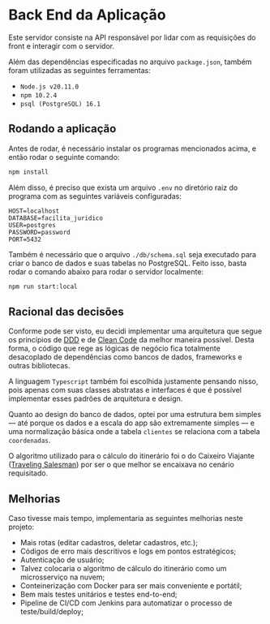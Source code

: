 # Back End da Aplicação

Este servidor consiste na API responsável por lidar com as requisições do front e interagir com o servidor.

Além das dependências especificadas no arquivo `package.json`, também foram utilizadas as seguintes ferramentas:

- `Node.js v20.11.0`
- `npm 10.2.4`
- `psql (PostgreSQL) 16.1`

## Rodando a aplicação

Antes de rodar, é necessário instalar os programas mencionados acima, e então rodar o seguinte comando:

```bash
npm install
```
Além disso, é preciso que exista um arquivo `.env` no diretório raiz do programa com as seguintes variáveis configuradas:

```env
HOST=localhost 
DATABASE=facilita_juridico 
USER=postgres 
PASSWORD=password 
PORT=5432 
```

Também é necessário que o arquivo `./db/schema.sql` seja executado para criar o banco de dados e suas tabelas no PostgreSQL. Feito isso, basta rodar o comando abaixo para rodar o servidor localmente:

```bash
npm run start:local
```

## Racional das decisões

Conforme pode ser visto, eu decidi implementar uma arquitetura que segue os princípios de [DDD](https://en.wikipedia.org/wiki/Domain-driven_design) e de [Clean Code](https://blog.cleancoder.com/uncle-bob/2012/08/13/the-clean-architecture.html) da melhor maneira possível. Desta forma, o código que rege as lógicas de negócio fica totalmente desacoplado de dependências como bancos de dados, frameworks e outras bibliotecas.

A linguagem `Typescript` também foi escolhida justamente pensando nisso, pois apenas com suas classes abstratas e interfaces é que é possível implementar esses padrões de arquitetura e design.

Quanto ao design do banco de dados, optei por uma estrutura bem simples — até porque os dados e a escala do app são extremamente simples — e uma normalização básica onde a tabela `clientes` se relaciona com a tabela `coordenadas`.

O algoritmo utilizado para o cálculo do itinerário foi o do Caixeiro Viajante ([Traveling Salesman](https://en.wikipedia.org/wiki/Travelling_salesman_problem)) por ser o que melhor se encaixava no cenário requisitado.

## Melhorias

Caso tivesse mais tempo, implementaria as seguintes melhorias neste projeto:

- Mais rotas (editar cadastros, deletar cadastros, etc.);
- Códigos de erro mais descritivos e logs em pontos estratégicos;
- Autenticação de usuário;
- Talvez colocaria o algoritmo de cálculo do itinerário como um microsserviço na nuvem;
- Conteinerização com Docker para ser mais conveniente e portátil;
- Bem mais testes unitários e testes end-to-end;
- Pipeline de CI/CD com Jenkins para automatizar o processo de teste/build/deploy;